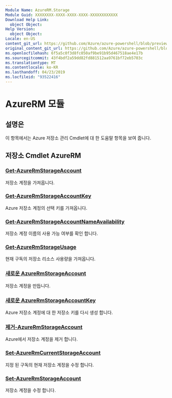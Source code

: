 ```yaml
---
Module Name: AzureRM.Storage
Module Guid: XXXXXXXX-XXXX-XXXX-XXXX-XXXXXXXXXXXX
Download Help Link:
  object Object: 
Help Version:
  object Object: 
Locale: en-US
content_git_url: https://github.com/Azure/azure-powershell/blob/preview/src/ResourceManager/Storage/Stack/Commands.Management.Storage/help/AzureRM.Storage.md
original_content_git_url: https://github.com/Azure/azure-powershell/blob/preview/src/ResourceManager/Storage/Stack/Commands.Management.Storage/help/AzureRM.Storage.md
ms.openlocfilehash: 6f5a5c0f3d8fc050af9be91b95d467518ae4e17b
ms.sourcegitcommit: 43f4bdf2a59dd82fd881512aa9761bf72eb5703c
ms.translationtype: MT
ms.contentlocale: ko-KR
ms.lasthandoff: 04/23/2019
ms.locfileid: "93522416"
---
```

# AzureRM 모듈
## 설명은
이 항목에서는 Azure 저장소 관리 Cmdlet에 대 한 도움말 항목을 보여 줍니다.

## 저장소 Cmdlet AzureRM
### [Get-AzureRmStorageAccount](Get-AzureRmStorageAccount.md)
저장소 계정을 가져옵니다.

### [Get-AzureRmStorageAccountKey](Get-AzureRmStorageAccountKey.md)
Azure 저장소 계정의 선택 키를 가져옵니다.

### [Get-AzureRmStorageAccountNameAvailability](Get-AzureRmStorageAccountNameAvailability.md)
저장소 계정 이름의 사용 가능 여부를 확인 합니다.

### [Get-AzureRmStorageUsage](Get-AzureRmStorageUsage.md)
현재 구독의 저장소 리소스 사용량을 가져옵니다.

### [새로운 AzureRmStorageAccount](New-AzureRmStorageAccount.md)
저장소 계정을 만듭니다.

### [새로운 AzureRmStorageAccountKey](New-AzureRmStorageAccountKey.md)
Azure 저장소 계정에 대 한 저장소 키를 다시 생성 합니다.

### [제거-AzureRmStorageAccount](Remove-AzureRmStorageAccount.md)
Azure에서 저장소 계정을 제거 합니다.

### [Set-AzureRmCurrentStorageAccount](Set-AzureRmCurrentStorageAccount.md)
지정 된 구독의 현재 저장소 계정을 수정 합니다.

### [Set-AzureRmStorageAccount](Set-AzureRmStorageAccount.md)
저장소 계정을 수정 합니다.

